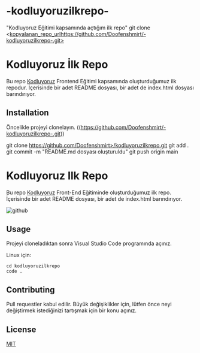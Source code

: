 # -kodluyoruzilkrepo-
"Kodluyoruz Eğitimi kapsamında açtığım ilk repo" 
 git clone <[kopyalanan_repo_url](https://github.com/Doofenshmirt/-kodluyoruzilkrepo-.git)https://github.com/Doofenshmirt/-kodluyoruzilkrepo-.git> 
 # Kodluyoruz İlk Repo

Bu repo [Kodluyoruz](https://www.kodluyoruz.org/) Frontend Eğitimi kapsamında oluşturduğumuz ilk repodur. İçerisinde bir adet README dosyası, bir adet de index.html dosyası barındırıyor.

## Installation

Öncelikle projeyi clonelayın. ((https://github.com/Doofenshmirt/-kodluyoruzilkrepo-.git))

git clone https://github.com/Doofenshmirt>/kodluyoruzilkrepo.git
git add .
git commit -m "README.md dosyası oluşturuldu"
git push origin main
# Kodluyoruz Ilk Repo

Bu repo [Kodluyoruz](https://www.kodluyoruz.org) Front-End Eğitiminde oluşturduğumuz ilk repo. İçerisinde bir adet README dosyası, bir adet de index.html barındırıyor.

![github](figures/github.png)



## Usage

Projeyi cloneladıktan sonra Visual Studio Code programında açınız.

Linux için:
```linux
cd kodluyoruzilkrepo
code .
```

## Contributing
Pull requestler kabul edilir. Büyük değişiklikler için, lütfen önce neyi değiştirmek istediğinizi tartışmak için bir konu açınız.


## License
[MIT](https://choosealicense.com/licenses/mit/)
